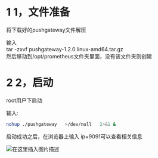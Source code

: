 
# 1 1，文件准备

将下载好的pushgateway文件解压

输入  
tar -zxvf pushgateway-1.2.0.linux-amd64.tar.gz  
然后移动到/opt/prometheus文件夹里面，没有该文件夹则创建

# 2 2，启动

root用户下启动

输入:

```bash
nohup ./pushgateway   >/dev/null   2>&1 &
```

启动成功之后，在浏览器上输入 ip+9091可以查看相关信息

![在这里插入图片描述](https://img2020.cnblogs.com/blog/1138196/202104/1138196-20210405121426839-1247309182.png)


